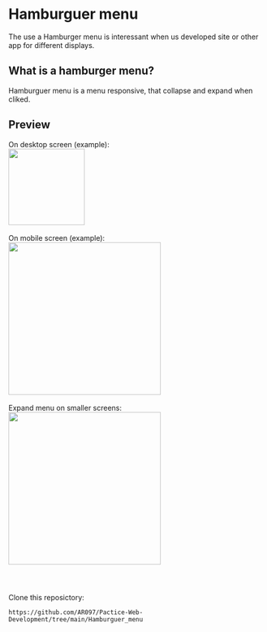 # Hamburguer menu

The use a Hamburger menu is interessant when us developed site or other app for different displays.

## What is a hamburger menu? 
 Hamburguer menu is a menu responsive, that collapse and expand when cliked.
 
## Preview
On desktop screen (example):<br>
<img height="150" width="auto"  src ="https://github.com/AR097/Pactice-Web-Development/blob/main/Hamburguer_menu/img.readme/telacheia.png"/><br><br>
On mobile screen (example):<br>
<img height="auto" width="300"  src="https://github.com/AR097/Pactice-Web-Development/blob/main/Hamburguer_menu/img.readme/telareduzida.png"/><br><br>
Expand menu on smaller screens:<br>
<img height="auto" width="300" src="https://github.com/AR097/Pactice-Web-Development/blob/main/Hamburguer_menu/img.readme/openmenu.png"/><br><br>

#

Clone this reposictory:

```
https://github.com/AR097/Pactice-Web-Development/tree/main/Hamburguer_menu
```
